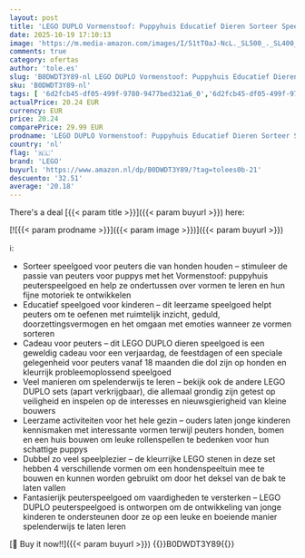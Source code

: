 ```yaml
---
layout: post
title: 'LEGO DUPLO Vormenstoof: Puppyhuis Educatief Dieren Sorteer Speelgoed voor Peuters met Kleurrijke Stenen - Bevordert Fijne Motoriek voor Meisjes en Jongens vanaf 18 Maanden 10441'
date: 2025-10-19 17:10:13
image: 'https://m.media-amazon.com/images/I/51tT0aJ-NcL._SL500_._SL400_.jpg'
comments: true
category: ofertas
author: 'tole.es'
slug: 'B0DWDT3Y89-nl LEGO DUPLO Vormenstoof: Puppyhuis Educatief Dieren Sorteer...'
sku: 'B0DWDT3Y89-nl'
tags: [ '6d2fcb45-df05-499f-9780-9477bed321a6_0','6d2fcb45-df05-499f-9780-9477bed321a6_501','Arborist Merchandising Root','Bouw- & constructiespeelgoed','Educatief speelgoed','Montessori','Self Service','Special Features Stores','Speelgoed & spellen','Speelgoedbouwsets','lego','🇳🇱', ]
actualPrice: 20.24 EUR
currency: EUR
price: 20.24
comparePrice: 29.99 EUR
prodname: 'LEGO DUPLO Vormenstoof: Puppyhuis Educatief Dieren Sorteer Speelgoed voor Peuters met Kleurrijke Stenen - Bevordert Fijne Motoriek voor Meisjes en Jongens vanaf 18 Maanden 10441'
country: 'nl'
flag: '🇳🇱'
brand: 'LEGO'
buyurl: 'https://www.amazon.nl/dp/B0DWDT3Y89/?tag=tolees0b-21'
descuento: '32.51'
average: '20.18'
---
```


There's a deal [{{< param title >}}]({{< param buyurl >}})  here:

[![{{< param prodname >}}]({{< param image >}})]({{< param buyurl >}})

ℹ️:

- Sorteer speelgoed voor peuters die van honden houden – stimuleer de passie van peuters voor puppys met het Vormenstoof: puppyhuis peuterspeelgoed en help ze ondertussen over vormen te leren en hun fijne motoriek te ontwikkelen
- Educatief speelgoed voor kinderen – dit leerzame speelgoed helpt peuters om te oefenen met ruimtelijk inzicht, geduld, doorzettingsvermogen en het omgaan met emoties wanneer ze vormen sorteren
- Cadeau voor peuters – dit LEGO DUPLO dieren speelgoed is een geweldig cadeau voor een verjaardag, de feestdagen of een speciale gelegenheid voor peuters vanaf 18 maanden die dol zijn op honden en kleurrijk probleemoplossend speelgoed
- Veel manieren om spelenderwijs te leren – bekijk ook de andere LEGO DUPLO sets (apart verkrijgbaar), die allemaal grondig zijn getest op veiligheid en inspelen op de interesses en nieuwsgierigheid van kleine bouwers
- Leerzame activiteiten voor het hele gezin – ouders laten jonge kinderen kennismaken met interessante vormen terwijl peuters honden, bomen en een huis bouwen om leuke rollenspellen te bedenken voor hun schattige puppys
- Dubbel zo veel speelplezier – de kleurrijke LEGO stenen in deze set hebben 4 verschillende vormen om een hondenspeeltuin mee te bouwen en kunnen worden gebruikt om door het deksel van de bak te laten vallen
- Fantasierijk peuterspeelgoed om vaardigheden te versterken – LEGO DUPLO peuterspeelgoed is ontworpen om de ontwikkeling van jonge kinderen te ondersteunen door ze op een leuke en boeiende manier spelenderwijs te laten leren

[🛒 Buy it now!!]({{< param buyurl >}})
{{<world>}}B0DWDT3Y89{{</world>}}
